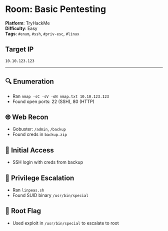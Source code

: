 # Room: Basic Pentesting
**Platform**: TryHackMe  
**Difficulty**: Easy  
**Tags**: `#enum`, `#ssh`, `#priv-esc`, `#linux`

## Target IP
`10.10.123.123`

---

## 🔍 Enumeration
- Ran `nmap -sC -sV -oN nmap.txt 10.10.123.123`
- Found open ports: 22 (SSH), 80 (HTTP)

## 🌐 Web Recon
- Gobuster: `/admin`, `/backup`
- Found creds in `backup.zip`

## 🔑 Initial Access
- SSH login with creds from backup

## 🧨 Privilege Escalation
- Ran `linpeas.sh`
- Found SUID binary `/usr/bin/special`

## 🏁 Root Flag
- Used exploit in `/usr/bin/special` to escalate to root

